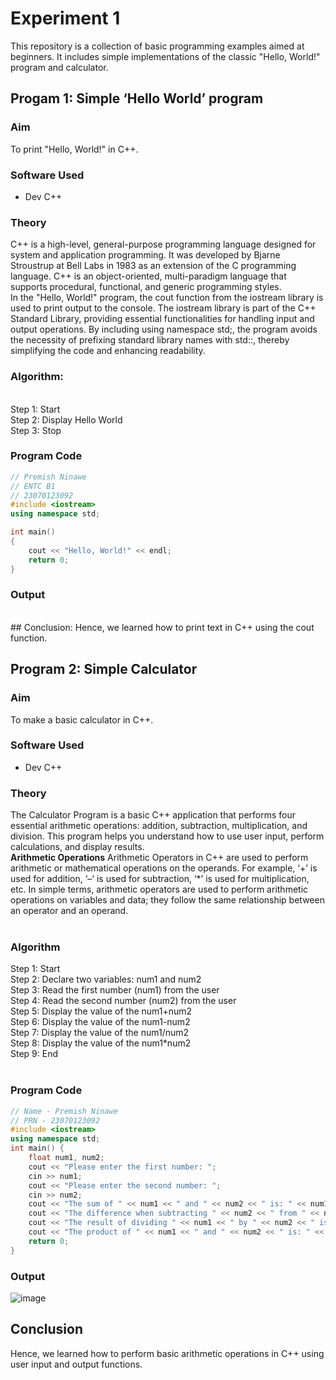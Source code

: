 # Experiment 1
This repository is a collection of basic programming examples aimed at beginners. It includes simple implementations of the classic "Hello, World!" program and calculator.

## Progam 1: Simple ‘Hello World’ program

### Aim
To print "Hello, World!" in C++.

### Software Used
- Dev C++

### Theory
C++ is a high-level, general-purpose programming language designed for system and application programming. It was developed by Bjarne Stroustrup at Bell Labs in 1983 as an extension of the C programming language. C++ is an object-oriented, multi-paradigm language that supports procedural, functional, and generic programming styles.
<br>
In the "Hello, World!" program, the cout function from the iostream library is used to print output to the console. The iostream library is part of the C++ Standard Library, providing essential functionalities for handling input and output operations. By including using namespace std;, the program avoids the necessity of prefixing standard library names with std::, thereby simplifying the code and enhancing readability.
<br>
### Algorithm: 
<br>
Step 1: Start
<br>
Step 2: Display Hello World
<br>
Step 3: Stop
<br>

### Program Code
```cpp
// Premish Ninawe
// ENTC B1
// 23070123092
#include <iostream>
using namespace std;

int main() 
{
    cout << "Hello, World!" << endl; 
    return 0;
}
```

### Output

<br>
## Conclusion:
Hence, we learned how to print text in C++ using the cout function.
<br>

## Program 2: Simple Calculator 

### Aim
To make a basic calculator in C++.

### Software Used
- Dev C++

### Theory
The Calculator Program is a basic C++ application that performs four essential arithmetic operations: addition, subtraction, multiplication, and division. This program helps you understand how to use user input, perform calculations, and display results.
<br>
<strong align="left">Arithmetic Operations</strong>
Arithmetic Operators in C++ are used to perform arithmetic or mathematical operations on the operands. For example, ‘+’ is used for addition, ‘–‘ is used for subtraction,  ‘*’ is used for multiplication, etc. In simple terms, arithmetic operators are used to perform arithmetic operations on variables and data; they follow the same relationship between an operator and an operand.
<br>
<br>
### Algorithm
Step 1: Start
<br>
Step 2: Declare two variables: num1 and num2
<br>
Step 3: Read the first number (num1) from the user
<br>
Step 4: Read the second number (num2) from the user
<br>
Step 5: Display the value of the num1+num2
<br>
Step 6: Display the value of the num1-num2
<br>
Step 7: Display the value of the num1/num2
<br>
Step 8: Display the value of the num1*num2
<br>
Step 9: End
<br>
<br>
### Program Code
```cpp
// Name - Premish Ninawe
// PRN - 23070123092
#include <iostream>
using namespace std;
int main() {
    float num1, num2;
    cout << "Please enter the first number: ";
    cin >> num1;
    cout << "Please enter the second number: ";
    cin >> num2;
    cout << "The sum of " << num1 << " and " << num2 << " is: " << num1 + num2 << "\n";
    cout << "The difference when subtracting " << num2 << " from " << num1 << " is: " << num1 - num2 << "\n";
    cout << "The result of dividing " << num1 << " by " << num2 << " is: " << num1 / num2 << "\n";
    cout << "The product of " << num1 << " and " << num2 << " is: " << num1 * num2 << "\n";
    return 0;
}
```

### Output
![image](https://github.com/user-attachments/assets/d672f627-fbbf-47eb-9a8b-8890a0a4d9a2)
<br>
## Conclusion
Hence, we learned how to perform basic arithmetic operations in C++ using user input and output functions.
